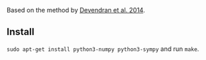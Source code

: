 Based on the method by [Devendran et al. 2014](https://arxiv.org/abs/1411.4283).

## Install

`sudo apt-get install python3-numpy python3-sympy` and run `make`.
